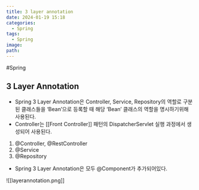 ```yaml
---
title: 3 layer annotation
date: 2024-01-19 15:18
categories:
  - Spring
tags:
  - Spring
image: 
path:
---
```

#Spring

## 3 Layer Annotation
- Spring 3 Layer Annotation은 Controller, Service, Repository의 역할로 구분된 클래스들을 ‘Bean’으로 등록할 때 해당 ‘Bean’ 클래스의 역할을 명시하기위해 사용된다.
- Controller는 [[Front Controller]] 패턴의 DispatcherServlet 실행 과정에서 생성되어 사용된다.

1. @Controller, @RestController
2. @Service
3. @Repository

+ Spring 3 Layer Annotation은 모두 @Component가 추가되어있다.

![[layerannotation.png]]